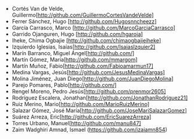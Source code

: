 - Cortés Van de Velde, Guillermo[http://github.com/GuillermoCortesVandeVelde]
- Ferrer Sánchez, Hugo [http://github.com/Hugosnncheezz]
- García Carrasco, Marco [http://github.com/MarcoGarciaCarrasco]
- Garrido Ojanguren, Hugo [http://github.com/hgaroja]
- Iheke, Chima Ogbajie [http://github.com/chimaogbajieiheke]
- Izquierdo Iglesias, Isaías[http://github.com/IsaiasIzquier2]
- Marín Barranco, Miguel Ángel[http://github.com/]
- Martín Gómez, María[http://github.com/mmargom]
- Martín Muñoz, Fabio[http://github.com/Fabioamarmun17]
- Medina Vargas, Jesús[http://github.com/JesusMedinaVargas]
- Molina Jiménez, Juan Diego[http://github.com/JuanDiegoMolina]
- Parejo Pomares, Pablo[http://github.com/]
- Rengel Moreno, Pedro Jesús[http://github.com/prenmor2605]
- Rodríguez Escalera, Jonathan[http://github.com/JonathanRodriguez21]
- Ruiz Merino, Mario[http://github.com/MarioRuizMerino]
- Salazar Gómez, José María[http://github.com/JoseMariSalazarGomez]
- Suárez Arreza, Eric[http://github.com/EricSuarezArreza]
- Torres Urbano, Manuel[http://github.com/manu847]
- Zaim Wadghiri Amnad, Ismael (https://github.com/izaiamn854)
